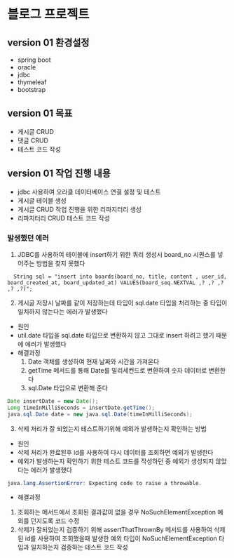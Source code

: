 # 블로그 프로젝트 

## version 01 환경설정
+ spring boot
+ oracle
+ jdbc
+ thymeleaf
+ bootstrap

## version 01 목표
+ 게시글 CRUD
+ 댓글 CRUD
+ 테스트 코드 작성

## version 01 작업 진행 내용
+ jdbc 사용하여 오라클 데이터베이스 연결 설정 및 테스트
+ 게시글 테이블 생성
+ 게시글 CRUD 작업 진행을 위한 리파지터리 생성
+ 리파지터리 CRUD 테스트 코드 작성

### 발생했던 에러
1. JDBC를 사용하여 테이블에 insert하기 위한 쿼리 생성시 board_no 시퀀스를 넣어주는 방법을 찾지 못했다
```roomsql
  String sql = "insert into boards(board_no, title, content , user_id, board_created_at, board_updated_at) VALUES(board_seq.NEXTVAL ,? ,? ,? ,? ,?)";

```

2. 게시글 저장시 날짜를 같이 저장하는데 타입이 sql.date 타입을 처리하는 중 타입이 일치하지 않는다는 에러가 발생했다
- 원인
- util.date 타입을 sql.date 타입으로 변환하지 않고 그대로 insert 하려고 했기 때문에 에러가 발생했다
- 해결과정
  1. Date 객체를 생성하여 현재 날짜와 시간을 가져온다
  2. getTime 메서드를 통해 Date를 밀리세컨드로 변환하여 숫자 데이터로 변환한다
  3. sql.Date 타입으로 변환해 준다
```java
Date insertDate = new Date();
Long timeInMilliSeconds = insertDate.getTime();
java.sql.Date date = new java.sql.Date(timeInMilliSeconds);
```


3. 삭제 처리가 잘 되었는지 테스트하기위해 예외가 발생하는지 확인하는 방법
- 원인
- 삭제 처리가 완료된후 id를 사용하여 다시 데이터를 조회하면 예외가 발생한다
- 예외가 발생하는지 확인하기 위한 테스트 코드를 작성하던 중 예외가 생성되지 않았다는 에러가 발생했다
```java
java.lang.AssertionError: Expecting code to raise a throwable.
```

- 해결과정
1. 조회하는 메서드에서 조회된 결과값이 없을 경우 NoSuchElementException 예외를 던지도록 코드 수정
2. 삭제가 잘되었는지 검증하기 위해 assertThatThrownBy 메서드를 사용하여 삭제된 id를 사용하여 조회했을때 발생한 예외 타입이 NoSuchElementException 타입과 일치하는지 검증하는 테스트 코드 작성
